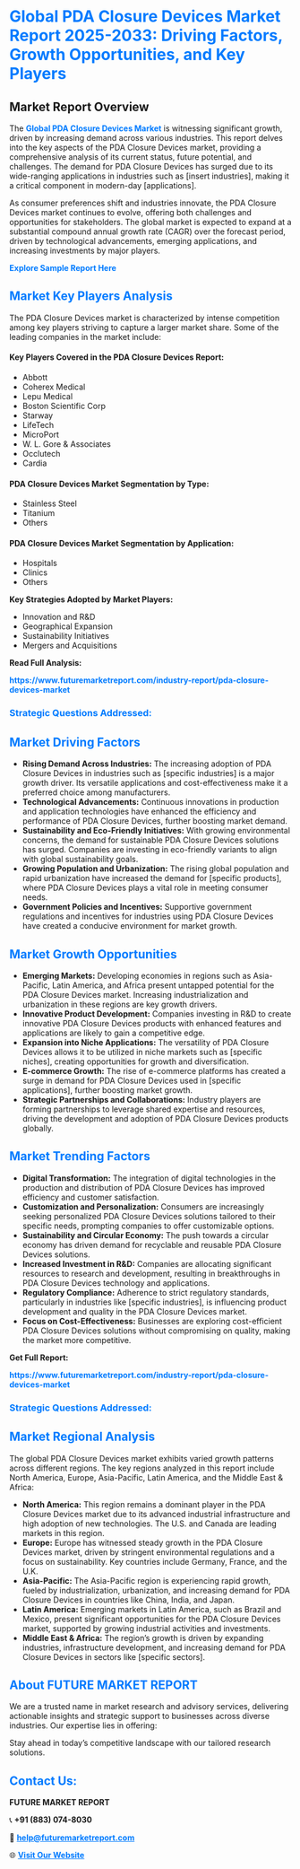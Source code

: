 <h1 style="color: #007BFF;">Global PDA Closure Devices Market Report 2025-2033: Driving Factors, Growth Opportunities, and Key Players</h1>

<section id="overview">
<h2>Market Report Overview</h2>
<p>The <a href="https://www.futuremarketreport.com/industry-report/pda-closure-devices-market" style="color: #007BFF; text-decoration: none;"><strong>Global PDA Closure Devices Market</strong></a> is witnessing significant growth, driven by increasing demand across various industries. This report delves into the key aspects of the PDA Closure Devices market, providing a comprehensive analysis of its current status, future potential, and challenges. The demand for PDA Closure Devices has surged due to its wide-ranging applications in industries such as [insert industries], making it a critical component in modern-day [applications].</p>
<p>As consumer preferences shift and industries innovate, the PDA Closure Devices market continues to evolve, offering both challenges and opportunities for stakeholders. The global market is expected to expand at a substantial compound annual growth rate (CAGR) over the forecast period, driven by technological advancements, emerging applications, and increasing investments by major players.</p>
</section>

<section id="overview">
<p><a href="https://www.futuremarketreport.com/request-sample/reportId=79612" style="color: #007BFF; text-decoration: none;"><strong>Explore Sample Report Here</strong></a></p>
</section>

<section id="key-players">
<h2 style="color: #007BFF;">Market Key Players Analysis</h2>
<p>The PDA Closure Devices market is characterized by intense competition among key players striving to capture a larger market share. Some of the leading companies in the market include:</p>
<h4>Key Players Covered in the PDA Closure Devices Report:</h4>
<ul><li>Abbott</li><li>Coherex Medical</li><li>Lepu Medical</li><li>Boston Scientific Corp</li><li>Starway</li><li>LifeTech</li><li>MicroPort</li><li>W. L. Gore &amp; Associates</li><li>Occlutech</li><li>Cardia</li></ul>
<h4>PDA Closure Devices Market Segmentation by Type:</h4>
<ul><li>Stainless Steel</li><li>Titanium</li><li>Others</li></ul>

<h4>PDA Closure Devices Market Segmentation by Application:</h4>
<ul><li>Hospitals</li><li>Clinics</li><li>Others</li></ul>
<p><strong>Key Strategies Adopted by Market Players:</strong></p>
<ul>
<li>Innovation and R&D</li>
<li>Geographical Expansion</li>
<li>Sustainability Initiatives</li>
<li>Mergers and Acquisitions</li>
</ul>
</section>

<section>
<p><strong>Read Full Analysis: </strong></p><a href="https://www.futuremarketreport.com/industry-report/pda-closure-devices-market" style="color: #007BFF; text-decoration: none;"><strong>https://www.futuremarketreport.com/industry-report/pda-closure-devices-market</strong></a>
<h3 style="color: #007BFF;">Strategic Questions Addressed:</h3>
</section>

<section id="driving-factors">
<h2 style="color: #007BFF;">Market Driving Factors</h2>
<ul>
<li><strong>Rising Demand Across Industries:</strong> The increasing adoption of PDA Closure Devices in industries such as [specific industries] is a major growth driver. Its versatile applications and cost-effectiveness make it a preferred choice among manufacturers.</li>
<li><strong>Technological Advancements:</strong> Continuous innovations in production and application technologies have enhanced the efficiency and performance of PDA Closure Devices, further boosting market demand.</li>
<li><strong>Sustainability and Eco-Friendly Initiatives:</strong> With growing environmental concerns, the demand for sustainable PDA Closure Devices solutions has surged. Companies are investing in eco-friendly variants to align with global sustainability goals.</li>
<li><strong>Growing Population and Urbanization:</strong> The rising global population and rapid urbanization have increased the demand for [specific products], where PDA Closure Devices plays a vital role in meeting consumer needs.</li>
<li><strong>Government Policies and Incentives:</strong> Supportive government regulations and incentives for industries using PDA Closure Devices have created a conducive environment for market growth.</li>
</ul>
</section>

<section id="growth-opportunities">
<h2 style="color: #007BFF;">Market Growth Opportunities</h2>
<ul>
<li><strong>Emerging Markets:</strong> Developing economies in regions such as Asia-Pacific, Latin America, and Africa present untapped potential for the PDA Closure Devices market. Increasing industrialization and urbanization in these regions are key growth drivers.</li>
<li><strong>Innovative Product Development:</strong> Companies investing in R&D to create innovative PDA Closure Devices products with enhanced features and applications are likely to gain a competitive edge.</li>
<li><strong>Expansion into Niche Applications:</strong> The versatility of PDA Closure Devices allows it to be utilized in niche markets such as [specific niches], creating opportunities for growth and diversification.</li>
<li><strong>E-commerce Growth:</strong> The rise of e-commerce platforms has created a surge in demand for PDA Closure Devices used in [specific applications], further boosting market growth.</li>
<li><strong>Strategic Partnerships and Collaborations:</strong> Industry players are forming partnerships to leverage shared expertise and resources, driving the development and adoption of PDA Closure Devices products globally.</li>
</ul>
</section>

<section id="trending-factors">
<h2 style="color: #007BFF;">Market Trending Factors</h2>
<ul>
<li><strong>Digital Transformation:</strong> The integration of digital technologies in the production and distribution of PDA Closure Devices has improved efficiency and customer satisfaction.</li>
<li><strong>Customization and Personalization:</strong> Consumers are increasingly seeking personalized PDA Closure Devices solutions tailored to their specific needs, prompting companies to offer customizable options.</li>
<li><strong>Sustainability and Circular Economy:</strong> The push towards a circular economy has driven demand for recyclable and reusable PDA Closure Devices solutions.</li>
<li><strong>Increased Investment in R&D:</strong> Companies are allocating significant resources to research and development, resulting in breakthroughs in PDA Closure Devices technology and applications.</li>
<li><strong>Regulatory Compliance:</strong> Adherence to strict regulatory standards, particularly in industries like [specific industries], is influencing product development and quality in the PDA Closure Devices market.</li>
<li><strong>Focus on Cost-Effectiveness:</strong> Businesses are exploring cost-efficient PDA Closure Devices solutions without compromising on quality, making the market more competitive.</li>
</ul>
</section>

<section>
<p><strong>Get Full Report: </strong></p><a href="https://www.futuremarketreport.com/industry-report/pda-closure-devices-market" style="color: #007BFF; text-decoration: none;"><strong>https://www.futuremarketreport.com/industry-report/pda-closure-devices-market</strong></a>
<h3 style="color: #007BFF;">Strategic Questions Addressed:</h3>
</section>


<section id="regional-analysis">
<h2 style="color: #007BFF;">Market Regional Analysis</h2>
<p>The global PDA Closure Devices market exhibits varied growth patterns across different regions. The key regions analyzed in this report include North America, Europe, Asia-Pacific, Latin America, and the Middle East & Africa:</p>
<ul>
<li><strong>North America:</strong> This region remains a dominant player in the PDA Closure Devices market due to its advanced industrial infrastructure and high adoption of new technologies. The U.S. and Canada are leading markets in this region.</li>
<li><strong>Europe:</strong> Europe has witnessed steady growth in the PDA Closure Devices market, driven by stringent environmental regulations and a focus on sustainability. Key countries include Germany, France, and the U.K.</li>
<li><strong>Asia-Pacific:</strong> The Asia-Pacific region is experiencing rapid growth, fueled by industrialization, urbanization, and increasing demand for PDA Closure Devices in countries like China, India, and Japan.</li>
<li><strong>Latin America:</strong> Emerging markets in Latin America, such as Brazil and Mexico, present significant opportunities for the PDA Closure Devices market, supported by growing industrial activities and investments.</li>
<li><strong>Middle East & Africa:</strong> The region’s growth is driven by expanding industries, infrastructure development, and increasing demand for PDA Closure Devices in sectors like [specific sectors].</li>
</ul>
</section>

<footer>
<h2 style="color: #007BFF;">About FUTURE MARKET REPORT</h2>
<p>We are a trusted name in market research and advisory services, delivering actionable insights and strategic support to businesses across diverse industries. Our expertise lies in offering:</p>

<p>Stay ahead in today’s competitive landscape with our tailored research solutions.</p>

<h2 style="color: #007BFF;">Contact Us:</h2>
<p><strong>FUTURE MARKET REPORT</strong></p>
<p>📞 <strong>+91 (883) 074-8030</strong></p>
<p>📧 <strong><a href="mailto:help@futuremarketreport.com" style="color: #007BFF;">help@futuremarketreport.com</a></strong></p>
<p>🌐 <strong><a href="https://www.futuremarketreport.com/" style="color: #007BFF;">Visit Our Website</a></strong></p>
</footer>